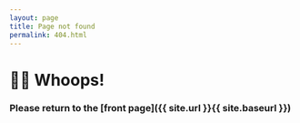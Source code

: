 ```yaml
---
layout: page
title: Page not found
permalink: 404.html
---
```


# 🤷‍♂️ Whoops!

### Please return to the [front page]({{ site.url }}{{ site.baseurl }})
